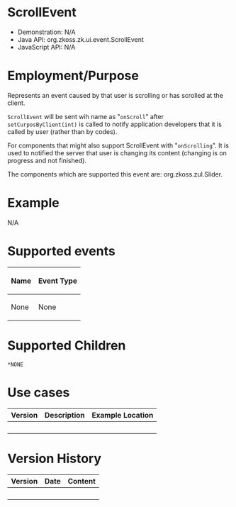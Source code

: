 # ScrollEvent

- Demonstration: N/A
- Java API: <javadoc>org.zkoss.zk.ui.event.ScrollEvent</javadoc>
- JavaScript API: N/A

# Employment/Purpose

Represents an event caused by that user is scrolling or has scrolled at
the client.

`ScrollEvent` will be sent wih name as "`onScroll`" after
`setCurposByClient(int)` is called to notify application developers that
it is called by user (rather than by codes).

For components that might also support ScrollEvent with "`onScrolling`".
It is used to notified the server that user is changing its content
(changing is on progress and not finished).

The components which are supported this event are:
<javadoc>org.zkoss.zul.Slider</javadoc>.

# Example

N/A

# Supported events

<table>
<thead>
<tr class="header">
<th><center>
<p>Name</p>
</center></th>
<th><center>
<p>Event Type</p>
</center></th>
</tr>
</thead>
<tbody>
<tr class="odd">
<td><p>None</p></td>
<td><p>None</p></td>
</tr>
</tbody>
</table>

# Supported Children

`*NONE`

# Use cases

| Version | Description | Example Location |
|---------|-------------|------------------|
|         |             |                  |

# Version History

| Version | Date | Content |
|---------|------|---------|
|         |      |         |
